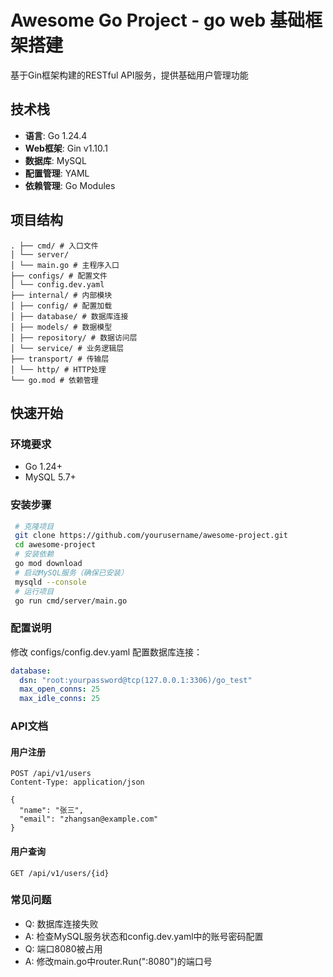 # Awesome Go Project - go web 基础框架搭建

基于Gin框架构建的RESTful API服务，提供基础用户管理功能

## 技术栈

- **语言**: Go 1.24.4
- **Web框架**: Gin v1.10.1
- **数据库**: MySQL
- **配置管理**: YAML
- **依赖管理**: Go Modules

## 项目结构

```text
. ├── cmd/ # 入口文件 
│ └── server/ 
│ └── main.go # 主程序入口 
├── configs/ # 配置文件 
│ └── config.dev.yaml 
├── internal/ # 内部模块 
│ ├── config/ # 配置加载 
│ ├── database/ # 数据库连接 
│ ├── models/ # 数据模型 
│ ├── repository/ # 数据访问层 
│ └── service/ # 业务逻辑层 
├── transport/ # 传输层 
│ └── http/ # HTTP处理 
└── go.mod # 依赖管理
```

## 快速开始

### 环境要求

- Go 1.24+
- MySQL 5.7+

### 安装步骤

```bash
 # 克隆项目 
 git clone https://github.com/yourusername/awesome-project.git 
 cd awesome-project 
 # 安装依赖 
 go mod download 
 # 启动MySQL服务（确保已安装） 
 mysqld --console 
 # 运行项目 
 go run cmd/server/main.go
```
### 配置说明
修改 configs/config.dev.yaml 配置数据库连接：
```yml
database:
  dsn: "root:yourpassword@tcp(127.0.0.1:3306)/go_test"
  max_open_conns: 25
  max_idle_conns: 25
```
### API文档
#### 用户注册
```text
POST /api/v1/users
Content-Type: application/json

{
  "name": "张三",
  "email": "zhangsan@example.com"
}
```
#### 用户查询
```text
GET /api/v1/users/{id}
```


### 常见问题
- Q: 数据库连接失败 
- A: 检查MySQL服务状态和config.dev.yaml中的账号密码配置
- Q: 端口8080被占用 
- A: 修改main.go中router.Run(":8080")的端口号